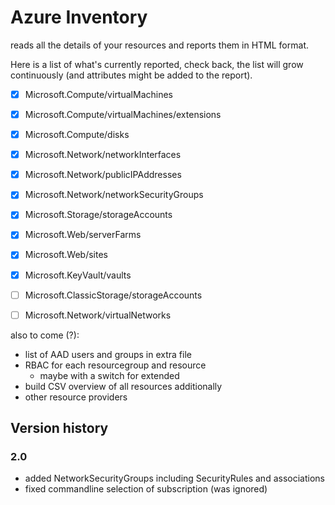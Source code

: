 # Azure Inventory

reads all the details of your resources and reports them in HTML format.

Here is a list of what's currently reported, check back, the list will grow continuously (and attributes might be added to the report).

- [x] Microsoft.Compute/virtualMachines
- [x] Microsoft.Compute/virtualMachines/extensions
- [x] Microsoft.Compute/disks
- [x] Microsoft.Network/networkInterfaces
- [x] Microsoft.Network/publicIPAddresses
- [x] Microsoft.Network/networkSecurityGroups
- [x] Microsoft.Storage/storageAccounts
- [x] Microsoft\.Web/serverFarms
- [x] Microsoft\.Web/sites
- [X] Microsoft.KeyVault/vaults
- [ ] Microsoft.ClassicStorage/storageAccounts
- [ ] Microsoft.Network/virtualNetworks


also to come (?):
- list of AAD users and groups in extra file
- RBAC for each resourcegroup and resource
  - maybe with a switch for extended
- build CSV overview of all resources additionally
- other resource providers

## Version history

### 2.0

- added NetworkSecurityGroups including SecurityRules and associations
- fixed commandline selection of subscription (was ignored)